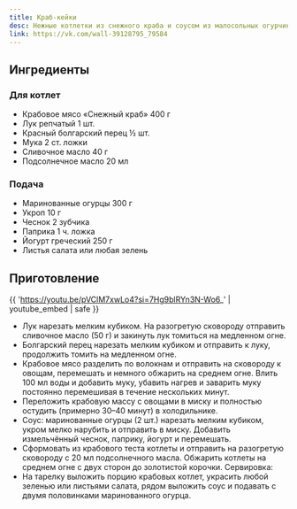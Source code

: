 ```yaml
---
title: Краб-кейки
desc: Нежные котлетки из снежного краба и соусом из малосольных огурчиков
link: https://vk.com/wall-39128795_79584
---
```


## Ингредиенты

### Для котлет

- Крабовое мясо «Снежный краб» 400 г
- Лук репчатый 1 шт.
- Красный болгарский перец ½ шт.
- Мука 2 ст. ложки
- Сливочное масло 40 г
- Подсолнечное масло 20 мл

### Подача

- Маринованные огурцы 300 г
- Укроп 10 г
- Чеснок 2 зубчика
- Паприка 1 ч. ложка
- Йогурт греческий 250 г
- Листья салата или любая зелень

## Приготовление

{{ 'https://youtu.be/pVClM7xwLo4?si=7Hg9blRYn3N-Wo6_' | youtube_embed | safe }}

* Лук нарезать мелким кубиком. На разогретую сковороду отправить сливочное масло (50 г) и закинуть лук томиться на
  медленном огне.
* Болгарский перец нарезать мелким кубиком и отправить к луку, продолжить томить на медленном огне.
* Крабовое мясо разделить по волокнам и отправить на сковороду к овощам, перемешать и немного обжарить на среднем огне.
  Влить 100 мл воды и добавить муку, убавить нагрев и заварить муку постоянно перемешивая в течение нескольких минут.
* Переложить крабовую массу с овощами в миску и полностью остудить (примерно 30–40 минут) в холодильнике.
* Соус: маринованные огурцы (2 шт.) нарезать мелким кубиком, укром мелко нарубить и отправить в миску. Добавить
  измельчённый чеснок, паприку, йогурт и перемешать.
* Сформовать из крабового теста котлеты и отправить на разогретую сковороду с 20 мл подсолнечного масла. Обжарить
  котлеты на среднем огне с двух сторон до золотистой корочки.
  Сервировка:
* На тарелку выложить порцию крабовых котлет, украсить любой зеленью или листьями салата, рядом выложить соус и подавать
  с двумя половинками маринованного огурца.

